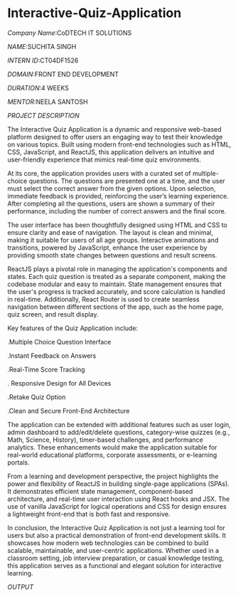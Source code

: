 # Interactive-Quiz-Application

*Company Name*:CoDTECH IT SOLUTIONS

*NAME*:SUCHITA SINGH

*INTERN ID*:CT04DF1526

*DOMAIN*:FRONT END DEVELOPMENT

*DURATION*:4 WEEKS

*MENTOR*:NEELA SANTOSH

*PROJECT DESCRIPTION*

The Interactive Quiz Application is a dynamic and responsive web-based platform designed to offer users an engaging way to test their knowledge on various topics. Built using modern front-end technologies such as HTML, CSS, JavaScript, and ReactJS, this application delivers an intuitive and user-friendly experience that mimics real-time quiz environments.

At its core, the application provides users with a curated set of multiple-choice questions. The questions are presented one at a time, and the user must select the correct answer from the given options. Upon selection, immediate feedback is provided, reinforcing the user’s learning experience. After completing all the questions, users are shown a summary of their performance, including the number of correct answers and the final score.

The user interface has been thoughtfully designed using HTML and CSS to ensure clarity and ease of navigation. The layout is clean and minimal, making it suitable for users of all age groups. Interactive animations and transitions, powered by JavaScript, enhance the user experience by providing smooth state changes between questions and result screens.

ReactJS plays a pivotal role in managing the application's components and states. Each quiz question is treated as a separate component, making the codebase modular and easy to maintain. State management ensures that the user's progress is tracked accurately, and score calculation is handled in real-time. Additionally, React Router is used to create seamless navigation between different sections of the app, such as the home page, quiz screen, and result display.

Key features of the Quiz Application include:

.Multiple Choice Question Interface

.Instant Feedback on Answers

.Real-Time Score Tracking

. Responsive Design for All Devices

.Retake Quiz Option

.Clean and Secure Front-End Architecture

The application can be extended with additional features such as user login, admin dashboard to add/edit/delete questions, category-wise quizzes (e.g., Math, Science, History), timer-based challenges, and performance analytics. These enhancements would make the application suitable for real-world educational platforms, corporate assessments, or e-learning portals.

From a learning and development perspective, the project highlights the power and flexibility of ReactJS in building single-page applications (SPAs). It demonstrates efficient state management, component-based architecture, and real-time user interaction using React hooks and JSX. The use of vanilla JavaScript for logical operations and CSS for design ensures a lightweight front-end that is both fast and responsive.

In conclusion, the Interactive Quiz Application is not just a learning tool for users but also a practical demonstration of front-end development skills. It showcases how modern web technologies can be combined to build scalable, maintainable, and user-centric applications. Whether used in a classroom setting, job interview preparation, or casual knowledge testing, this application serves as a functional and elegant solution for interactive learning.



*OUTPUT*


